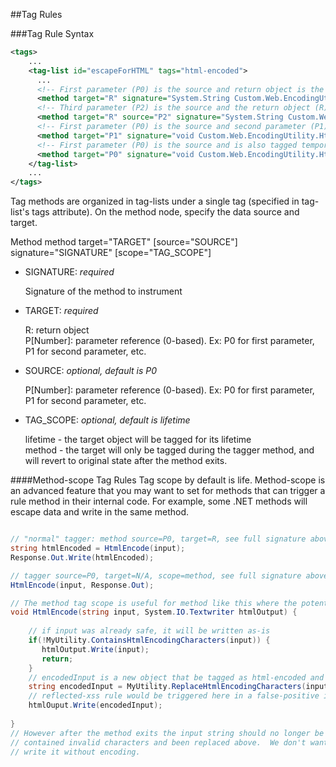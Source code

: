 
##Tag Rules

###Tag Rule Syntax
 

```xml
<tags>
    ...
    <tag-list id="escapeForHTML" tags="html-encoded">
      ...    
      <!-- First parameter (P0) is the source and return object is the target to tag -->
      <method target="R" signature="System.String Custom.Web.EncodingUtility.HtmlEncode(System.String)" />
      <!-- Third parameter (P2) is the source and the return object (R) is target to tag -->
      <method target="R" source="P2" signature="System.String Custom.Web.EncodingUtility.HtmlEncode(System.Int32,System.Int32,System.String)" />
      <!-- First parameter (P0) is the source and second parameter (P1) is the target to tag -->
      <method target="P1" signature="void Custom.Web.EncodingUtility.HtmlEncodeToArray(System.String,ref System.Char[])" />
      <!-- First parameter (P0) is the source and is also tagged temporarily during the method -->
      <method target="P0" signature="void Custom.Web.EncodingUtility.HtmlEncode(System.String,System.IO.TextWriter)" scope="method" />
    </tag-list>
    ...
</tags>
```

Tag methods are organized in tag-lists under a single tag (specified in tag-list's tags attribute).  On the method node, specify the data source and target.

Method
 method target="TARGET" [source="SOURCE"] signature="SIGNATURE" [scope="TAG_SCOPE"]
* SIGNATURE: *required*

   Signature of the method to instrument
   
* TARGET: *required*
   
   R: return object  
   P[Number]: parameter reference (0-based).  Ex: P0 for first parameter, P1 for second parameter, etc.
        
* SOURCE: *optional, default is P0*

   P[Number]: parameter reference (0-based).  Ex: P0 for first parameter, P1 for second parameter, etc.

* TAG_SCOPE: *optional, default is lifetime*
        
  lifetime - the target object will be tagged for its lifetime  
  method - the target will only be tagged during the tagger method, and will revert to original state after the method exits.


####Method-scope Tag Rules
Tag scope by default is life.  Method-scope is an advanced feature that you may want to set for methods that can trigger a rule method in their internal code.  For example, some .NET methods will escape data and write in the same method.  
```csharp

// "normal" tagger: method source=P0, target=R, see full signature above
string htmlEncoded = HtmlEncode(input);
Response.Out.Write(htmlEncoded);

// tagger source=P0, target=N/A, scope=method, see full signature above
HtmlEncode(input, Response.Out);

// The method tag scope is useful for method like this where the potentially unsafe source can trigger a rule
void HtmlEncode(string input, System.IO.Textwriter htmlOutput) {
    
    // if input was already safe, it will be written as-is
    if(!MyUtility.ContainsHtmlEncodingCharacters(input)) {
       htmlOutput.Write(input);
       return; 
    }
    // encodedInput is a new object that be tagged as html-encoded and safe for xss
    string encodedInput = MyUtility.ReplaceHtmlEncodingCharacters(input);   
    // reflected-xss rule would be triggered here in a false-positive if input was not tagged as html-encoded
    htmlOuput.Write(encodedInput);   
    
}
// However after the method exits the input string should no longer be tagged as html-encoded since it may have 
// contained invalid characters and been replaced above.  We don't want the input object to be tagged because another method may
// write it without encoding.
```